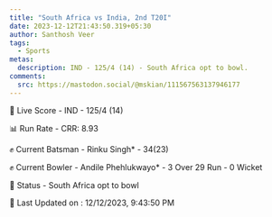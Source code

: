 ```yaml
---
title: "South Africa vs India, 2nd T20I"
date: 2023-12-12T21:43:50.319+05:30
author: Santhosh Veer
tags:
  - Sports
metas:
  description: IND - 125/4 (14) - South Africa opt to bowl.
comments:
  src: https://mastodon.social/@mskian/111567563137946177
---
```


🔴 Live Score - IND - 125/4 (14)  

📊 Run Rate - CRR: 8.93  

✊ Current Batsman - Rinku Singh* - 34(23)  

✊ Current Bowler - Andile Phehlukwayo* - 3 Over 29 Run - 0 Wicket  

📑 Status - South Africa opt to bowl

<!--more-->


📝 Last Updated on : 12/12/2023, 9:43:50 PM
